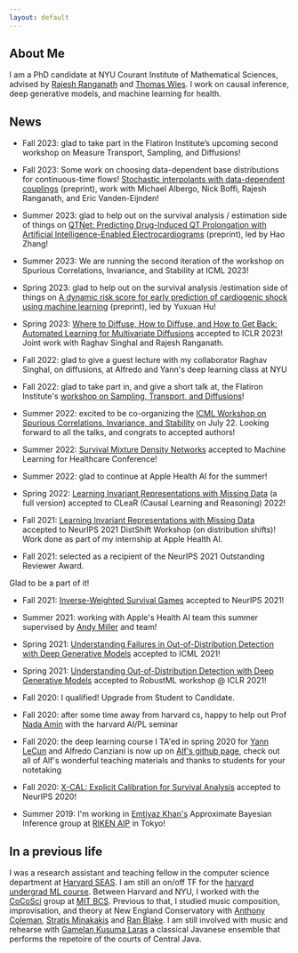 ```yaml
---
layout: default
---
```


## About Me

I am a PhD candidate at NYU Courant Institute of Mathematical Sciences,
advised by [Rajesh Ranganath](https://cims.nyu.edu/~rajeshr/) and 
[Thomas Wies](https://cs.nyu.edu/wies/). I work on causal inference, deep generative models,
and machine learning for health.


<!--
I work on survival analysis, 
causal inference, and machine learning for health.
-->

<!--
I work on survival analysis, 
causal inference, and representation learning problems with a focus on machine learning for health.
-->

## News

* Fall 2023: glad to take part in the Flatiron Institute’s upcoming second workshop on Measure Transport, Sampling, and Diffusions!

* Fall 2023: Some work on choosing data-dependent base distributions for continuous-time flows! [Stochastic interpolants with data-dependent couplings](https://arxiv.org/abs/2310.03725) (preprint), work
with Michael Albergo, Nick Boffi, Rajesh Ranganath, and Eric Vanden-Eijnden!

* Summer 2023: glad to help out on the survival analysis / estimation side of things on [QTNet: Predicting Drug-Induced QT Prolongation with Artificial Intelligence-Enabled Electrocardiograms](https://papers.ssrn.com/sol3/papers.cfm?abstract_id=4554451) (preprint), led by Hao Zhang!

* Summer 2023: We are running the second iteration of the workshop on Spurious Correlations, Invariance, and Stability at ICML 2023! 

* Spring 2023: glad to help out on the survival analysis /estimation side of things on [A dynamic risk score for early prediction of cardiogenic shock using machine learning](https://arxiv.org/abs/2303.12888) (preprint), led by Yuxuan Hu!

* Spring 2023: [Where to Diffuse, How to Diffuse, and How to Get Back: Automated Learning for Multivariate Diffusions](https://arxiv.org/abs/2302.07261) accepted to ICLR 2023! Joint work with Raghav Singhal and Rajesh Ranganath.

* Fall 2022: glad to give a guest lecture with my collaborator Raghav Singhal, on diffusions, at Alfredo and Yann's deep learning class at NYU

* Fall 2022: glad to take part in, and give a short talk at, the Flatiron Institute's [workshop on Sampling, Transport, and Diffusions](https://sites.google.com/view/sampling-transport-diffusions/home)!

* Summer 2022: excited to be co-organizing the [ICML Workshop on Spurious Correlations, Invariance, and Stability](https://sites.google.com/view/scis-workshop/home) 
on July 22. Looking forward to all the talks, and congrats to accepted authors!

* Summer 2022: [Survival Mixture Density Networks](https://arxiv.org/pdf/2208.10759.pdf)
accepted to Machine Learning for Healthcare Conference!

* Summer 2022: glad to continue at Apple Health AI for the summer!

* Spring 2022: [Learning Invariant Representations with Missing Data](https://arxiv.org/pdf/2112.00881.pdf)
(a full version) accepted to CLeaR (Causal Learning and Reasoning) 2022!

* Fall 2021: [Learning Invariant Representations with Missing Data](https://arxiv.org/pdf/2112.00881.pdf) accepted to NeurIPS 2021 DistShift Workshop (on distribution shifts)!
Work done as part of my internship at Apple Health AI.

* Fall 2021: selected as a recipient of the NeurIPS 2021 Outstanding Reviewer Award. 
<!--Meaningful to me since it was my first time reviewing.
-->
Glad to be a part of it!

* Fall 2021: [Inverse-Weighted Survival Games](https://arxiv.org/pdf/2111.08175.pdf) accepted to NeurIPS 2021! 

* Summer 2021: working with Apple's Health AI team this summer supervised by [Andy Miller](https://andymiller.github.io/) and team!

<!--
* Spring 2021: some work on games for training survival models in submission! Work by myself\*, Xintian Han\*, Aahlad Puli, Thomas Wies, Adler J. Perotte, and Rajesh Ranganath.
-->
	
* Spring 2021: [Understanding Failures in Out-of-Distribution Detection with Deep Generative Models](https://arxiv.org/pdf/2107.06908.pdf) accepted to ICML 2021! 

* Spring 2021: [Understanding Out-of-Distribution Detection with Deep Generative Models](https://sites.google.com/connect.hku.hk/robustml-2021/accepted-papers/paper-045) accepted to RobustML workshop @ ICLR 2021! 

* Fall 2020: I qualified! Upgrade from Student to Candidate. 

* Fall 2020: after some time away from harvard cs, happy to help out Prof [Nada Amin](https://namin.seas.harvard.edu/people/nada-amin) with the harvard AI/PL seminar 

* Fall 2020: the deep learning course I TA'ed in spring 2020 for [Yann LeCun](http://yann.lecun.com/) and Alfredo Canziani is now up on [Alf's github page](https://atcold.github.io/pytorch-Deep-Learning/), check out all of Alf's wonderful teaching materials and thanks to students for your notetaking

* Fall 2020: [X-CAL: Explicit Calibration for Survival Analysis](https://arxiv.org/pdf/2101.05346.pdf) accepted to NeurIPS 2020! 

* Summer 2019: I'm working in [Emtiyaz Khan's](https://emtiyaz.github.io/) Approximate Bayesian Inference group at [RIKEN AIP](https://aip.riken.jp/) in Tokyo!

## In a previous life

I was a research assistant and teaching fellow in the computer science department 
at [Harvard SEAS](https://www.seas.harvard.edu/).
I am still an on/off TF for the 
[harvard undergrad ML course](https://harvard-ml-courses.github.io/cs181-web/).
Between Harvard and NYU, I worked with the 
[CoCoSci](http://cocosci.mit.edu/) group at 
[MIT BCS](https://bcs.mit.edu/).
Previous to that, I studied music composition, improvisation, and theory 
at New England Conservatory with 
[Anthony Coleman](https://en.wikipedia.org/wiki/Anthony_Coleman),
[Stratis Minakakis](https://www.stratisminakakis.info) 
and [Ran Blake](https://ranblake.com/).
I am still involved with music and rehearse with
[Gamelan Kusuma Laras](https://kusumalaras.org/) a classical Javanese ensemble 
that performs the repetoire of the courts of Central Java.

<!--
<p>
Mark Goldstein<br>
<a href="https://en.wikipedia.org/wiki/Courant_Institute_of_Mathematical_Sciences">Courant Institute of Mathematical Sciences</a><br>
pronouns: he/him/his <br>
</p>
-->

  <!---
    I'm curious about how we can understand phenomena in and around us
    (e.g. in healthcare, environment, art)
    with a mix of mechanistic and probabilistic explanations.
    For this reason I work on methodology in inference.
    If we then use such models to make decisions, we should explore
    what it means to do so safely.
    <br> 
-->


<!-- this cool <a href="https://pl-ai-seminar.seas.harvard.edu/">seminar on the intersection of AI and PL research</a> -->

<!--
Previously, I was a research assistant and teaching fellow in the Computer Science department at <a href="https://www.seas.harvard.edu/">Harvard SEAS</a>, 
where I worked primarily with <a href="https://www.seltzer.com/margo/">Margo Seltzer</a> and taught primarily for
<a href="https://finale.seas.harvard.edu/">Finale Doshi-Velez</a> and <a href="http://nlp.seas.harvard.edu/rush.html">Sasha Rush</a>. Between Harvard and NYU, I worked
with the <a href="http://cocosci.mit.edu/">CoCoSci</a> group at <a href="https://bcs.mit.edu/">MIT BCS</a> on model-based RL under
<a href="https://cbmm.mit.edu/about/people/tsividis">Pedro Tsividis</a> and <a href="http://cocosci.mit.edu/josh">Josh Tenenbaum</a>.
-->

